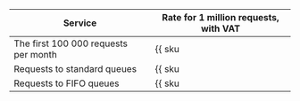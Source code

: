 Service | Rate for 1 million requests, with VAT
----- | -----
The first 100 000 requests per month | {{ sku|RUB|ymq.queue.std.requests|string }} 
Requests to standard queues | {{ sku|RUB|ymq.queue.std.requests|pricingRate.0.1|string }}
Requests to FIFO queues | {{ sku|RUB|ymq.queue.fifo.requests|string }}
